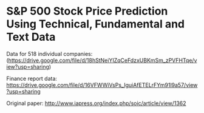 # S&P 500 Stock Price Prediction Using Technical, Fundamental and Text Data
Data for 518 individual companies: (https://drive.google.com/file/d/18hStNeiYIZqCeFdzxUBKmSm_zPVFHTqe/view?usp=sharing)
  
Finance report data: https://drive.google.com/file/d/16VFWWiVsPs_IguiAfETELrFYm91l9a57/view?usp=sharing

Original paper: http://www.iapress.org/index.php/soic/article/view/1362
  
